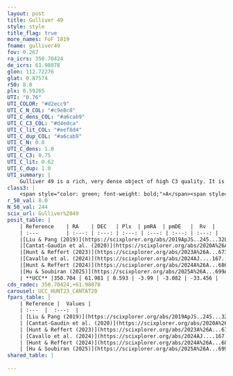 ```yaml
---
layout: post
title: Gulliver 49
style: style
title_flag: true
more_names: FoF 1819
fname: gulliver49
fov: 0.267
ra_icrs: 350.70424
de_icrs: 61.98078
glon: 112.72276
glat: 0.87574
r50: 8.0
plx: 0.59265
UTI: "0.76"
UTI_COLOR: "#d2ecc9"
UTI_C_N_COL: "#c9e8c8"
UTI_C_dens_COL: "#a6cab9"
UTI_C_C3_COL: "#d4edca"
UTI_C_lit_COL: "#eef8d4"
UTI_C_dup_COL: "#a6cab9"
UTI_C_N: 0.8
UTI_C_dens: 1.0
UTI_C_C3: 0.75
UTI_C_lit: 0.62
UTI_C_dup: 1.0
UTI_summary: |
    Gulliver 49 is a rich, very dense object of high C3 quality. It is moderately studied in the literature.
class3: |
    <span style="color: green; font-weight: bold;">A</span><span style="color: #FFC300; font-weight: bold;">B</span>
r_50_val: 8.0
N_50_val: 244
scix_url: Gulliver%2049
posit_table: |
    | Reference    | RA    | DEC   | Plx  | pmRA  | pmDE   |  Rv  |
    | :---         | :---: | :---: | :---: | :---: | :---: | :---: |
    |[Liu & Pang (2019)](https://scixplorer.org/abs/2019ApJS..245...32L) | 350.73 | 61.991 | 0.581 | -3.986 | -3.04 | -- |
    |[Cantat-Gaudin et al. (2020)](https://scixplorer.org/abs/2020A%26A...640A...1C) | 350.704 | 61.988 | 0.587 | -4.022 | -3.05 | -- |
    |[Hunt & Reffert (2023)](https://scixplorer.org/abs/2023A%26A...673A.114H) | 350.683 | 61.964 | 0.591 | -3.975 | -3.067 | -35.6 |
    |[Cavallo et al. (2024)](https://scixplorer.org/abs/2024AJ....167...12C) | 350.803 | 61.994 | 0.596 | -- | -- | -- |
    |[Hunt & Reffert (2024)](https://scixplorer.org/abs/2024A%26A...686A..42H) | 350.683 | 61.964 | 0.591 | -3.975 | -3.067 | -35.6 |
    |[Hu & Soubiran (2025)](https://scixplorer.org/abs/2025A%26A...699A.246H) | 350.803 | 61.994 | -- | -- | -- | -- |
    | **UCC** |350.704 | 61.981 | 0.593 | -3.99 | -3.082 | -33.456 | 
cds_radec: 350.70424,+61.98078
carousel: UCC_HUNT23_CANTAT20
fpars_table: |
    | Reference |  Values |
    | :---  |  :---:  |
    | [Liu & Pang (2019)](https://scixplorer.org/abs/2019ApJS..245...32L) | `Age=0.331, Z=0.25` |
    | [Cantat-Gaudin et al. (2020)](https://scixplorer.org/abs/2020A%26A...640A...1C) | `AVNN=2.18, DMNN=11.04, AgeNN=8.58` |
    | [Hunt & Reffert (2023)](https://scixplorer.org/abs/2023A%26A...673A.114H) | `AV50=2.823, diffAV50=2.323, MOD50=11.021, logAge50=8.464` |
    | [Cavallo et al. (2024)](https://scixplorer.org/abs/2024AJ....167...12C) | `AV50=2.57, dMod50=10.91, logAge50=8.81, [Fe/H]50=0.28` |
    | [Hunt & Reffert (2024)](https://scixplorer.org/abs/2024A%26A...686A..42H) | `MassJ=1348.27` |
    | [Hu & Soubiran (2025)](https://scixplorer.org/abs/2025A%26A...699A.246H) | `MA22=-0.13, MA23f=-0.19, MA23g=0.0, MZ23=-0.43, MK24=-0.12, MF24=-0.36` |
shared_table: |
    
---
```

